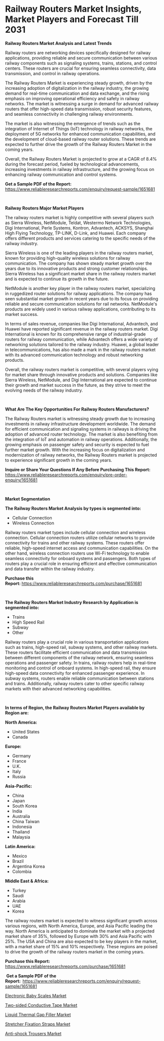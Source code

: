 <p><h1>Railway Routers Market Insights, Market Players and Forecast Till 2031</h1></p><p><strong>Railway Routers Market Analysis and Latest Trends</strong></p>
<p><p>Railway routers are networking devices specifically designed for railway applications, providing reliable and secure communication between various railway components such as signaling systems, trains, stations, and control centers. These routers are crucial for ensuring seamless connectivity, data transmission, and control in railway operations.</p><p>The Railway Routers Market is experiencing steady growth, driven by the increasing adoption of digitalization in the railway industry, the growing demand for real-time communication and data exchange, and the rising emphasis on improving operational efficiency and safety in railway networks. The market is witnessing a surge in demand for advanced railway routers that offer high-speed data transmission, robust security features, and seamless connectivity in challenging railway environments.</p><p>The market is also witnessing the emergence of trends such as the integration of Internet of Things (IoT) technology in railway networks, the deployment of 5G networks for enhanced communication capabilities, and the development of cloud-based railway router solutions. These trends are expected to further drive the growth of the Railway Routers Market in the coming years.</p><p>Overall, the Railway Routers Market is projected to grow at a CAGR of 8.4% during the forecast period, fueled by technological advancements, increasing investments in railway infrastructure, and the growing focus on enhancing railway communication and control systems.</p></p>
<p><strong>Get a Sample PDF of the Report:&nbsp;</strong> <a href="https://www.reliableresearchreports.com/enquiry/request-sample/1651681">https://www.reliableresearchreports.com/enquiry/request-sample/1651681</a></p>
<p>&nbsp;</p>
<p><strong>Railway Routers Major Market Players</strong></p>
<p><p>The railway routers market is highly competitive with several players such as Sierra Wireless, NetModule, Teldat, Westermo Network Technologies, Digi International, Perle Systems, Kontron, Advantech, ACKSYS, Shanghai High Flying Technology, TP-LINK, D-Link, and Huawei. Each company offers different products and services catering to the specific needs of the railway industry.</p><p>Sierra Wireless is one of the leading players in the railway routers market, known for providing high-quality wireless solutions for railway communication. The company has shown steady market growth over the years due to its innovative products and strong customer relationships. Sierra Wireless has a significant market share in the railway routers market and is expected to continue its growth in the future.</p><p>NetModule is another key player in the railway routers market, specializing in ruggedized router solutions for railway applications. The company has seen substantial market growth in recent years due to its focus on providing reliable and secure communication solutions for rail networks. NetModule's products are widely used in various railway applications, contributing to its market success.</p><p>In terms of sales revenue, companies like Digi International, Advantech, and Huawei have reported significant revenue in the railway routers market. Digi International is known for its comprehensive range of industrial-grade routers for railway communication, while Advantech offers a wide variety of networking solutions tailored to the railway industry. Huawei, a global leader in telecommunications, has also made a mark in the railway routers market with its advanced communication technology and robust networking products.</p><p>Overall, the railway routers market is competitive, with several players vying for market share through innovative products and solutions. Companies like Sierra Wireless, NetModule, and Digi International are expected to continue their growth and market success in the future, as they strive to meet the evolving needs of the railway industry.</p></p>
<p>&nbsp;</p>
<p><strong>What Are The Key Opportunities For Railway Routers Manufacturers?</strong></p>
<p><p>The Railway Routers market is witnessing steady growth due to increasing investments in railway infrastructure development worldwide. The demand for efficient communication and signaling systems in railways is driving the adoption of advanced router technology. The market is also benefiting from the integration of IoT and automation in railway operations. Additionally, the growing emphasis on passenger safety and security is expected to fuel further market growth. With the increasing focus on digitalization and modernization of railway networks, the Railway Routers market is projected to experience significant growth in the coming years.</p></p>
<p><strong>Inquire or Share Your Questions If Any Before Purchasing This Report:</strong> <a href="https://www.reliableresearchreports.com/enquiry/pre-order-enquiry/1651681">https://www.reliableresearchreports.com/enquiry/pre-order-enquiry/1651681</a></p>
<p>&nbsp;</p>
<p><strong>Market Segmentation</strong></p>
<p><strong>The Railway Routers Market Analysis by types is segmented into:</strong></p>
<p><ul><li>Cellular Connection</li><li>Wireless Connection</li></ul></p>
<p><p>Railway routers market types include cellular connection and wireless connection. Cellular connection routers utilize cellular networks to provide connectivity for trains and other railway systems. These routers offer reliable, high-speed internet access and communication capabilities. On the other hand, wireless connection routers use Wi-Fi technology to enable seamless connectivity for onboard systems and passengers. Both types of routers play a crucial role in ensuring efficient and effective communication and data transfer within the railway industry.</p></p>
<p><strong>Purchase this Report:&nbsp;</strong><a href="https://www.reliableresearchreports.com/purchase/1651681">https://www.reliableresearchreports.com/purchase/1651681</a></p>
<p>&nbsp;</p>
<p><strong>The Railway Routers Market Industry Research by Application is segmented into:</strong></p>
<p><ul><li>Trains</li><li>High Speed Rail</li><li>Subway</li><li>Other</li></ul></p>
<p><p>Railway routers play a crucial role in various transportation applications such as trains, high-speed rail, subway systems, and other railway markets. These routers facilitate efficient communication and data transmission between different components of the railway network, ensuring seamless operations and passenger safety. In trains, railway routers help in real-time monitoring and control of onboard systems. In high-speed rail, they ensure high-speed data connectivity for enhanced passenger experience. In subway systems, routers enable reliable communication between stations and trains. Additionally, railway routers cater to other specific railway markets with their advanced networking capabilities.</p></p>
<p>&nbsp;</p>
<p><strong>In terms of Region, the Railway Routers Market Players available by Region are:</strong></p>
<p>
    <p> <strong> North America: </strong>
        <ul>
            <li>United States</li>
            <li>Canada</li>
        </ul>
        </p> 
    <p> <strong> Europe: </strong>
        <ul>
            <li>Germany</li>
            <li>France</li>
            <li>U.K.</li>
            <li>Italy</li>
            <li>Russia</li>
        </ul>
        </p> 
    <p> <strong> Asia-Pacific: </strong>
        <ul>
            <li>China</li>
            <li>Japan</li>
            <li>South Korea</li>
            <li>India</li>
            <li>Australia</li>
            <li>China Taiwan</li>
            <li>Indonesia</li>
            <li>Thailand</li>
            <li>Malaysia</li>
        </ul>
        </p> 
    <p> <strong> Latin America: </strong>
        <ul>
            <li>Mexico</li>
            <li>Brazil</li>
            <li>Argentina Korea</li>
            <li>Colombia</li>
        </ul>
        </p> 
    <p> <strong> Middle East & Africa: </strong>
        <ul>
            <li>Turkey</li>
            <li>Saudi</li>
            <li>Arabia</li>
            <li>UAE</li>
            <li>Korea</li>
        </ul>
    </p>
    </p>
<p><p>The railway routers market is expected to witness significant growth across various regions, with North America, Europe, and Asia Pacific leading the way. North America is anticipated to dominate the market with a projected market share of 35%, followed by Europe with 30% and Asia Pacific with 25%. The USA and China are also expected to be key players in the market, with a market share of 15% and 10% respectively. These regions are poised to drive the growth of the railway routers market in the coming years.</p></p>
<p><strong>Purchase this Report: </strong><a href="https://www.reliableresearchreports.com/purchase/1651681">https://www.reliableresearchreports.com/purchase/1651681</a></p>
<p>&nbsp;<strong>Get a Sample PDF of the Report:&nbsp;&nbsp;</strong><a href="https://www.reliableresearchreports.com/enquiry/request-sample/1651681">https://www.reliableresearchreports.com/enquiry/request-sample/1651681</a></p>
<p><strong></strong></p>
<p><p><a href="https://medium.com/@anthonybryant71/electronic-baby-scales-market-furnishes-information-on-market-share-market-trends-and-market-b4188dd5f891">Electronic Baby Scales Market</a></p><p><a href="https://github.com/mharielmesa/Market-Research-Report-List-1/blob/main/two-sided-conductive-tape-market.md">Two-sided Conductive Tape Market</a></p><p><a href="https://github.com/suaretopek9/Market-Research-Report-List-1/blob/main/liquid-thermal-gap-filler-market.md">Liquid Thermal Gap Filler Market</a></p><p><a href="https://medium.com/@anthonybryant71/stretcher-fixation-straps-market-size-cagr-trends-2024-2030-f81dccec90fb">Stretcher Fixation Straps Market</a></p><p><a href="https://medium.com/@anthonybryant71/decoding-anti-shock-trousers-market-metrics-market-share-trends-and-growth-patterns-22382051416c">Anti-shock Trousers Market</a></p></p>